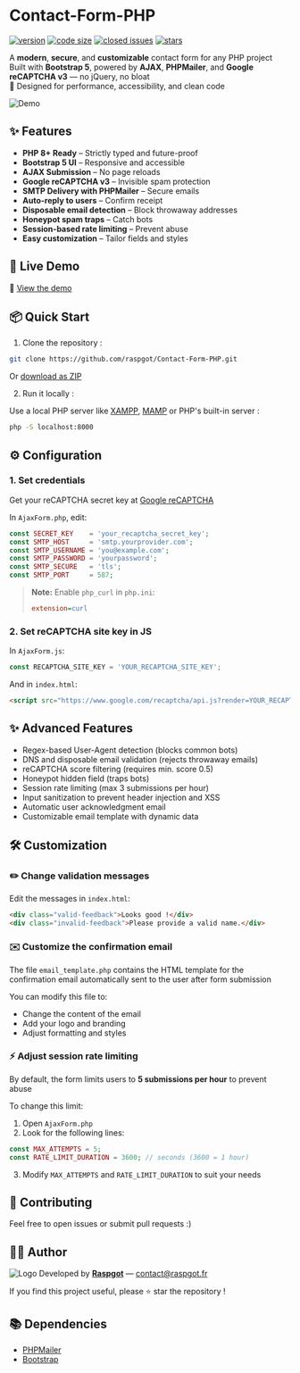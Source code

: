 # Contact-Form-PHP

[![version](https://img.shields.io/badge/version-1.7.0-blue.svg)](https://github.com/raspgot/Contact-Form-PHP)
[![code size](https://img.shields.io/github/languages/code-size/raspgot/Contact-Form-PHP)](https://github.com/raspgot/Contact-Form-PHP)
[![closed issues](https://img.shields.io/github/issues-closed-raw/raspgot/Contact-Form-PHP)](https://github.com/raspgot/Contact-Form-PHP/issues?q=is%3Aissue+is%3Aclosed)
[![stars](https://img.shields.io/github/stars/raspgot/Contact-Form-PHP?style=social)](https://github.com/raspgot/Contact-Form-PHP/stargazers)

A **modern**, **secure**, and **customizable** contact form for any PHP project
Built with **Bootstrap 5**, powered by **AJAX**, **PHPMailer**, and **Google reCAPTCHA v3** — no jQuery, no bloat  
🔐 Designed for performance, accessibility, and clean code

![Demo](https://github.raspgot.fr/contact-form-raspgot.gif)

## ✨ Features

-   **PHP 8+ Ready** – Strictly typed and future-proof
-   **Bootstrap 5 UI** – Responsive and accessible
-   **AJAX Submission** – No page reloads
-   **Google reCAPTCHA v3** – Invisible spam protection
-   **SMTP Delivery with PHPMailer** – Secure emails
-   **Auto-reply to users** – Confirm receipt
-   **Disposable email detection** – Block throwaway addresses
-   **Honeypot spam traps** – Catch bots
-   **Session-based rate limiting** – Prevent abuse
-   **Easy customization** – Tailor fields and styles

## 🚀 Live Demo

🔗 [View the demo](https://github.raspgot.fr)

## 📦 Quick Start

1. Clone the repository :

```bash
git clone https://github.com/raspgot/Contact-Form-PHP.git
```

Or [download as ZIP](https://github.com/raspgot/Contact-Form-PHP/archive/master.zip)

2. Run it locally :

Use a local PHP server like [XAMPP](https://www.apachefriends.org), [MAMP](https://www.mamp.info) or PHP's built-in server :

```bash
php -S localhost:8000
```

## ⚙️ Configuration

### 1. Set credentials

Get your reCAPTCHA secret key at [Google reCAPTCHA](https://www.google.com/recaptcha/admin)

In `AjaxForm.php`, edit:

```php
const SECRET_KEY    = 'your_recaptcha_secret_key';
const SMTP_HOST     = 'smtp.yourprovider.com';
const SMTP_USERNAME = 'you@example.com';
const SMTP_PASSWORD = 'yourpassword';
const SMTP_SECURE   = 'tls';
const SMTP_PORT     = 587;
```

> **Note:** Enable `php_curl` in `php.ini`:
>
> ```ini
> extension=curl
> ```

### 2. Set reCAPTCHA site key in JS

In `AjaxForm.js`:

```javascript
const RECAPTCHA_SITE_KEY = 'YOUR_RECAPTCHA_SITE_KEY';
```

And in `index.html`:

```html
<script src="https://www.google.com/recaptcha/api.js?render=YOUR_RECAPTCHA_SITE_KEY"></script>
```

## ✨ Advanced Features

-   Regex-based User-Agent detection (blocks common bots)
-   DNS and disposable email validation (rejects throwaway emails)
-   reCAPTCHA score filtering (requires min. score 0.5)
-   Honeypot hidden field (traps bots)
-   Session rate limiting (max 3 submissions per hour)
-   Input sanitization to prevent header injection and XSS
-   Automatic user acknowledgment email
-   Customizable email template with dynamic data

## 🛠️ Customization

### ✏️ Change validation messages

Edit the messages in `index.html`:

```html
<div class="valid-feedback">Looks good !</div>
<div class="invalid-feedback">Please provide a valid name.</div>
```

### ✉️ Customize the confirmation email

The file `email_template.php` contains the HTML template for the confirmation email automatically sent to the user after form submission

You can modify this file to:

-   Change the content of the email
-   Add your logo and branding
-   Adjust formatting and styles

### ⚡ Adjust session rate limiting

By default, the form limits users to **5 submissions per hour** to prevent abuse

To change this limit:

1. Open `AjaxForm.php`
2. Look for the following lines:

```php
const MAX_ATTEMPTS = 5;
const RATE_LIMIT_DURATION = 3600; // seconds (3600 = 1 hour)
```

3. Modify `MAX_ATTEMPTS` and `RATE_LIMIT_DURATION` to suit your needs

## 🙌 Contributing

Feel free to open issues or submit pull requests :)

## 🧑‍💻 Author

![Logo](https://github.raspgot.fr/raspgot-blue.png)
Developed by [**Raspgot**](https://raspgot.fr) — [contact@raspgot.fr](mailto:contact@raspgot.fr)

If you find this project useful, please ⭐ star the repository !

## 📚 Dependencies

-   [PHPMailer](https://github.com/PHPMailer/PHPMailer)
-   [Bootstrap](https://github.com/twbs/bootstrap)
